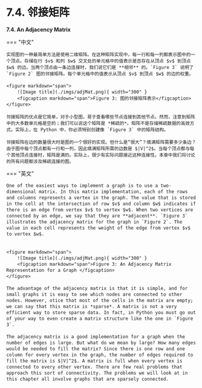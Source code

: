 # 7.4. 邻接矩阵

**7.4. An Adjacency Matrix**

=== "中文"

    实现图的一种最简单方法是使用二维矩阵。在这种矩阵实现中，每一行和每一列都表示图中的一个顶点。存储在行 $v$ 和列 $w$ 交叉处的单元格中的值表示是否存在从顶点 $v$ 到顶点 $w$ 的边。当两个顶点由一条边连接时，我们说它们是 **相邻** 的。`Figure 3` 说明了 `Figure 2` 图的邻接矩阵。每个单元格中的值表示从顶点 $v$ 到顶点 $w$ 的边的权重。
    
    <figure markdown="span">
        ![Image title](./imgs/adjMat.png){ width="300" }
        <figcaption markdown="span">Figure 3: 图的邻接矩阵表示</figcaption>
    </figure>
    
    邻接矩阵的优点是它简单，对于小型图，易于查看哪些节点连接到其他节点。然而，注意到矩阵中的大多数单元格是空的；我们可以说这个矩阵是 *稀疏的*。矩阵不是存储稀疏数据的高效方式。实际上，在 Python 中，你必须特别创建像 `Figure 3` 中的矩阵结构。
    
    邻接矩阵在边的数量很大时是图的一个很好的实现。但什么是“很大”？填满矩阵需要多少条边？由于图中每个顶点都有一行和一列，因此填满矩阵所需的边数是 $|V|^2$。当每个顶点都与每个其他顶点连接时，矩阵是满的。实际上，很少有实际问题接近这种连接性。本章中我们将讨论的所有问题都涉及稀疏连接的图。

=== "英文"

    One of the easiest ways to implement a graph is to use a two-dimensional matrix. In this matrix implementation, each of the rows and columns represents a vertex in the graph. The value that is stored in the cell at the intersection of row $v$ and column $w$ indicates if there is an edge from vertex $v$ to vertex $w$. When two vertices are connected by an edge, we say that they are **adjacent**. `Figure 3` illustrates the adjacency matrix for the graph in `Figure 2`. The value in each cell represents the weight of the edge from vertex $v$ to vertex $w$.
        
        
    <figure markdown="span">
        ![Image title](./imgs/adjMat.png){ width="300" }
        <figcaption markdown="span">Figure 3: An Adjacency Matrix Representation for a Graph </figcaption>
    </figure>
    
    The advantage of the adjacency matrix is that it is simple, and for small graphs it is easy to see which nodes are connected to other nodes. However, otice that most of the cells in the matrix are empty; we can say that this matrix is *sparse*. A matrix is not a very efficient way to store sparse data. In fact, in Python you must go out of your way to even create a matrix structure like the one in `Figure 3`.
    
    The adjacency matrix is a good implementation for a graph when the number of edges is large. But what do we mean by large? How many edges would be needed to fill the matrix? Since there is one row and one column for every vertex in the graph, the number of edges required to fill the matrix is $|V|^2$. A matrix is full when every vertex is connected to every other vertex. There are few real problems that approach this sort of connectivity. The problems we will look at in this chapter all involve graphs that are sparsely connected.